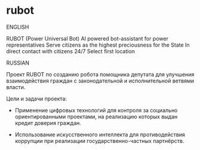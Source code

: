 # rubot

ENGLISH

RUBOT (Power Universal Bot) AI powered bot-assistant for power representatives
Serve citizens as the highest preciousness for the State
In direct contact with citizens 24/7
Select first location

RUSSIAN

Проект RUBOT по созданию робота помощника депутата для улучшения взаимодействия граждан с законодательной и исполнительной ветвями власти.

Цели и задачи проекта:

- Применение цифровых технологий для контроля за социально ориентированными проектами, на реализацию которых выдан кредит доверия граждан.

- Использование искусственного интеллекта для противодействия коррупции при реализации государственно-частных партнёрств.
